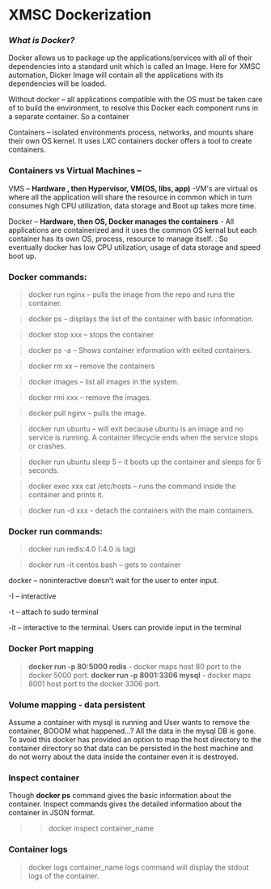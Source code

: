 # XMSC Dockerization

### _What is Docker?_

Docker allows us to package up the applications/services with all of their dependencies into a standard unit which is called an Image. Here for XMSC automation, Dicker Image will contain all the applications with its dependencies will be loaded.

Without docker – all applications compatible with the OS must be taken care of to build the environment, to resolve this Docker each component runs in a separate container. So a container

Containers – isolated environments process, networks, and mounts share their own OS kernel. It uses LXC containers docker offers a tool to create containers.

### Containers vs Virtual Machines –
VMS – **Hardware , then Hypervisor, VM(OS, libs, app)** -VM's are virtual os where all the application will share the resource in common which in turn consumes high CPU utilization, data storage and Boot up takes more time.

Docker – **Hardware, then OS, Docker manages the containers** - All applications are containerized and it uses the common OS kernal but each container has its own OS, process, resource to manage itself. . So eventually docker has low CPU utilization, usage of data storage and speed boot up.


### Docker commands:

>docker run nginx –  pulls the image from the repo and runs the container.

>docker ps – displays the list of the container with basic information.

>docker stop xxx – stops the container

>docker ps -a – Shows container information with exited containers.

>docker rm xx – remove the containers

>docker images – list all images in the system.

>docker rmi xxx – remove the images.

>docker pull nginx – pulls the image.

>docker run ubuntu – will exit because ubuntu is an image and no service is running. A container lifecycle ends when the service stops or crashes.

>docker run ubuntu sleep 5 – it boots up the container and sleeps for 5 seconds.

>docker exec xxx cat /etc/hosts – runs the command inside the container and prints it.

>docker run -d xxx - detach the containers with the main containers.

### Docker run commands:

>docker run redis:4.0 (:4.0 is tag)

>docker run -it centos bash – gets to container

docker – noninteractive doesn’t wait for the user to enter input.

-I – interactive

-t – attach to sudo terminal

-it – interactive to the terminal. Users can provide input in the terminal

### Docker Port mapping
> **docker run -p 80:5000 redis** - docker maps host 80 port to the docker 5000 port.
 > **docker run -p 8001:3306 mysql** - docker maps 8001 host port to the docker 3306 port.

### Volume mapping - data persistent
Assume a container with mysql is running and User wants to remove the container, BOOOM what happened...? All the data in the mysql DB is gone. To avoid this docker has provided an option to map the host directory to the container directory so that data can be persisted in the host machine and do not worry about the data inside the container even it is destroyed.

### Inspect container
Though **docker ps** command gives the basic information about the container. Inspect commands gives the detailed information about the container in JSON format.

>> docker inspect container_name

### Container logs
>docker logs container_name
logs command will display the stdout logs of the container.
